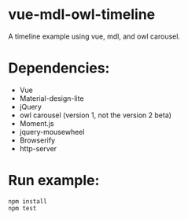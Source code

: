 # vue-mdl-owl-timeline
A timeline example using vue, mdl, and owl carousel.

# Dependencies:
- Vue
- Material-design-lite
- jQuery
- owl carousel (version 1, not the version 2 beta)
- Moment.js
- jquery-mousewheel
- Browserify
- http-server

# Run example:
```
npm install
npm test
```
